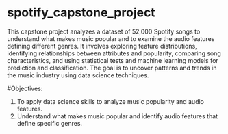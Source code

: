 # spotify_capstone_project
This capstone project analyzes a dataset of 52,000 Spotify songs to understand what makes music popular and to examine the audio features defining different genres. It involves exploring feature distributions, identifying relationships between attributes and popularity, comparing song characteristics, and using statistical tests and machine learning models for prediction and classification. The goal is to uncover patterns and trends in the music industry using data science techniques.

#Objectives:
1) To apply data science skills to analyze music popularity and audio features.
2) Understand what makes music popular and identify audio features that define specific genres.
